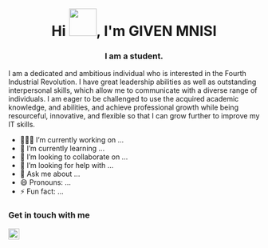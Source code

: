
<h1 align="center">Hi <img src="https://github.com/mitul3737/mitul3737/blob/main/Wave.gif" height="55px" width="55px">, I'm GIVEN MNISI</h1>
<h3 align="center"> </h3>

<h3 align="center">I am a student.</h3>
<p> I am a dedicated and ambitious individual who is interested in the Fourth Industrial Revolution. I have great leadership abilities as well as outstanding interpersonal skills, which allow me to communicate with a diverse range of individuals. I am eager to be challenged to use the acquired academic knowledge, and abilities, and achieve professional growth while being resourceful, innovative, and flexible so that I can grow further to improve my IT skills. </p>

- 👨🏽‍💻 I’m currently working on ...
- 🌱 I’m currently learning ...
- 👯 I’m looking to collaborate on ...
- 🤔 I’m looking for help with ...
- 💬 Ask me about ...
- 😄 Pronouns: ...
- ⚡ Fun fact: ...

### Get in touch with me
<a href="https://www.linkedin.com/in/given-mnisi-724b2b211/">
  <img align="left" alt="LinkedIn" width="22px" src="https://raw.githubusercontent.com/peterthehan/peterthehan/master/assets/linkedin.svg" />
</a>
